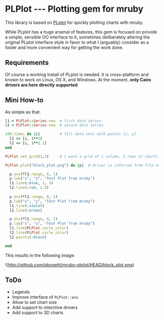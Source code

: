 # PLPlot --- Plotting gem for mruby

This library is based on [PLplot](http://plplot.sourceforge.net) for quickly plotting charts with mruby.

While PLplot has a huge arsenal of features, this gem is focused on provide a simple, sensible OO interface to it, sometimes deliberately altering the original PLplot interface style in favor to what I (arguably) consider as a faster and more convenient way for getting the work done.

## Requirements

Of course a working install of PLplot is needed. It is cross-platform and known to work on Linux, OS X, and Windows. At the moment, **only Cairo drivers are here directly supported**

## Mini How-to

As simple as that:

```ruby
l1 = PLPlot::Series.new  # first data series
l2 = PLPlot::Series.new  # second data series

100.times do |i|         # fill data sets with points [x, y]
  l1 << [i, i**2]
  l2 << [i, i**2.2]
end

PLPlot.set_grid(1,3)     # I want a grid of 1 column, 3 rows of charts

PLPlot.plot("block_plot.png") do |p|  # driver is inferred from file extension

  p.env(*l1.range, 0, 1)
  p.lab("x", "y", "Test Plot from mruby")
  l1.line(:blue, 1, 3)
  l2.line(:red, 2.5)
    
  p.env(*l1.range, 0, 1)
  p.lab("x", "y", "Test Plot from mruby")
  l1.line(:violet)
  l2.line(:brown)  

  p.env(*l1.range, 0, 1)
  p.lab("x", "y", "Test Plot from mruby")
  l1.line(PLPlot.cycle_color)
  l2.line(PLPlot.cycle_color)  
  l2.points(:black)

end
```

This results in the following image:

!(http://github.com/pbosetti/mruby-plplot/HEAD/block_plot.png)



## ToDo

* Legends
* Improve interface of `PLPlot::env`
* Allow to set chart size
* Add support to interctive drivers
* Add support to 3D charts